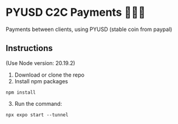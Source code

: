 # PYUSD C2C Payments 💸💸💸

Payments between clients, using PYUSD (stable coin from paypal)

## Instructions

(Use Node version: 20.19.2)

1. Download or clone the repo
2. Install npm packages

`npm install`

3. Run the command:

`npx expo start --tunnel`
